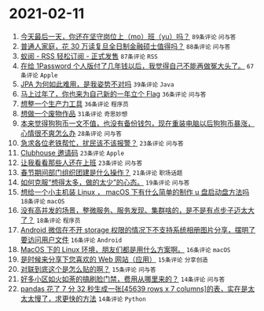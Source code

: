 # 2021-02-11

1. [今天最后一天，你还在坚守岗位上（mo）班（yu）吗？](https://www.v2ex.com/t/752755) `89条评论` `问与答`
1. [普通人家庭，花 30 万读复旦全日制金融硕士值得吗？](https://www.v2ex.com/t/752766) `88条评论` `问与答`
1. [蚁阅 - RSS 轻松订阅 - 正式发售](https://www.v2ex.com/t/752795) `87条评论` `RSS`
1. [在给 1Password 个人版付了几年钱以后，我觉得自己不能再做冤大头了。](https://www.v2ex.com/t/752805) `67条评论` `Apple`
1. [JPA 为何如此难用，是我姿势不对吗](https://www.v2ex.com/t/752786) `39条评论` `Java`
1. [马上过年了，你也来为自己新的一年立个 Flag](https://www.v2ex.com/t/752771) `36条评论` `问与答`
1. [想整一个生产力工具](https://www.v2ex.com/t/752785) `36条评论` `程序员`
1. [想做一个废物作品](https://www.v2ex.com/t/752798) `31条评论` `奇思妙想`
1. [本来觉得狗狗币一文不值，也没有备份钱包，现在重装电脑以后狗狗币暴涨，心情很不爽怎么办](https://www.v2ex.com/t/752822) `28条评论` `问与答`
1. [急求各位老铁帮忙，扰民该不该报警？](https://www.v2ex.com/t/752851) `23条评论` `问与答`
1. [Clubhouse 邀请码](https://www.v2ex.com/t/752871) `23条评论` `Apple`
1. [让我看看那些人还在上班](https://www.v2ex.com/t/752770) `23条评论` `问与答`
1. [春节期间部门组织团建是什么操作？](https://www.v2ex.com/t/752823) `21条评论` `职场话题`
1. [如何克服“想得太多，做的太少”的心态。](https://www.v2ex.com/t/752801) `19条评论` `问与答`
1. [想给一个小主机装 Linux ， macOS 下有什么简单的制作 u 盘启动盘方法吗](https://www.v2ex.com/t/752868) `18条评论` `macOS`
1. [没有高并发的场景，整微服务、服务发现、集群啥的，是不是有点步子迈太大了？](https://www.v2ex.com/t/752843) `18条评论` `程序员`
1. [Android 微信在不开 storage 权限的情况下不支持系统相册图片分享，摆明了要访问用户文件](https://www.v2ex.com/t/752799) `16条评论` `Android`
1. [MacOS 下的 Linux 环境，朋友们都是用什么方案啊。](https://www.v2ex.com/t/752760) `16条评论` `macOS`
1. [是时候来分享下您喜欢的 Web 网站（应用）](https://www.v2ex.com/t/752850) `15条评论` `分享创造`
1. [对联到底这个是怎么贴的啊？](https://www.v2ex.com/t/752825) `15条评论` `问与答`
1. [好多小区如火如荼的搞刷脸门禁，费用从哪里来的？](https://www.v2ex.com/t/752877) `14条评论` `问与答`
1. [pandas 花了 7 分 32 秒生成一张[45639 rows x 7 columns]的表，实在是太太太慢了，求更快的方法](https://www.v2ex.com/t/752784) `14条评论` `Python`
